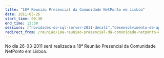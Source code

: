 ```yaml
---
title: "18ª Reunião Presencial da Comunidade NetPonto em Lisboa"
date: 2011-03-26
start_time: 09:30
end_time: 13:30
sessions: ["novidades-do-sql-server-2011-denali","desenvolvimento-de-aplicacoes-com-lightswitch"]
redirect_from: /reuniao/18a-reuniao-presencial-da-comunidade-netponto-em-lisboa/
---
```

No dia 26-03-2011 será realizada a 18ª Reunião Presencial da Comunidade NetPonto em Lisboa.